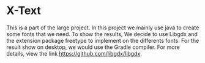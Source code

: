 # X-Text
This is a part of the large project.
In this project we mainly use java to create some fonts that we need.
To show the results, We decide to use Libgdx and the extension package freetype to implement on the differents fonts.
For the result show on desktop, we would use the Gradle compiler. For more details, view the link https://github.com/libgdx/libgdx.
